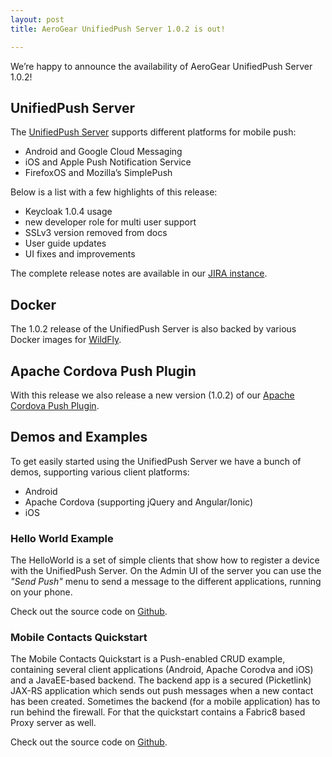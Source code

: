 ```yaml
---
layout: post
title: AeroGear UnifiedPush Server 1.0.2 is out!

---
```


We’re happy to announce the availability of AeroGear UnifiedPush Server 1.0.2!

## UnifiedPush Server

The [UnifiedPush Server](../../../../../push) supports different platforms for mobile push:

* Android and Google Cloud Messaging
* iOS and Apple Push Notification Service
* FirefoxOS and Mozilla’s SimplePush

Below is a list with a few highlights of this release:

* Keycloak 1.0.4 usage
* new developer role for multi user support
* SSLv3 version removed from docs
* User guide updates
* UI fixes and improvements

The complete release notes are available in our [JIRA instance](https://issues.jboss.org/secure/ReleaseNote.jspa?projectId=12313724&version=12325081).

## Docker

The 1.0.2 release of the UnifiedPush Server is also backed by various Docker images for [WildFly](https://github.com/aerogear/dockerfiles/tree/master/wildfly/unifiedpush-wildfly).

## Apache Cordova Push Plugin

With this release we also release a new version (1.0.2) of our [Apache Cordova Push Plugin](http://plugins.cordova.io/#/package/org.jboss.aerogear.cordova.push).

## Demos and Examples

To get easily started using the UnifiedPush Server we have a bunch of demos, supporting various client platforms:

* Android
* Apache Cordova (supporting jQuery and Angular/Ionic)
* iOS

### Hello World Example

The HelloWorld is a set of simple clients that show how to register a device with the UnifiedPush Server. On the Admin UI of the server you can use the _"Send Push"_ menu to send a message to the different applications, running on your phone.

Check out the source code on [Github](https://github.com/aerogear/aerogear-push-helloworld/releases/latest).

### Mobile Contacts Quickstart

The Mobile Contacts Quickstart is a Push-enabled CRUD example, containing several client applications (Android, Apache Corodva and iOS) and a JavaEE-based backend. The backend app is a secured (Picketlink) JAX-RS application which sends out push messages when a new contact has been created. Sometimes the backend (for a mobile application) has to run behind the firewall. For that the quickstart contains a Fabric8 based Proxy server as well.

Check out the source code on [Github](https://github.com/aerogear/aerogear-push-quickstarts/releases/latest).
